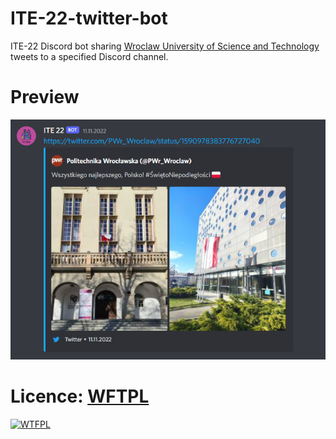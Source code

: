 # ITE-22-twitter-bot

ITE-22 Discord bot sharing <a href="https://pwr.edu.pl/"/>Wroclaw University of Science and Technology</a> tweets to a specified Discord channel.

# Preview

![Alt text](pics/preview.png?raw=true "Title")

# Licence: <a href="http://www.wtfpl.net/" />WFTPL</a>

<a href="http://www.wtfpl.net/"><img
       src="http://www.wtfpl.net/wp-content/uploads/2012/12/logo-220x1601.png"
       alt="WTFPL" /></a>
